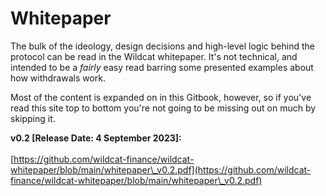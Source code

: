 # Whitepaper

The bulk of the ideology, design decisions and high-level logic behind the protocol can be read in the Wildcat whitepaper. It's not technical, and intended to be a _fairly_ easy read barring some presented examples about how withdrawals work.

Most of the content is expanded on in this Gitbook, however, so if you've read this site top to bottom you're not going to be missing out on much by skipping it.



**v0.2 \[Release Date: 4 September 2023]:**\
\
[https://github.com/wildcat-finance/wildcat-whitepaper/blob/main/whitepaper\_v0.2.pdf](https://github.com/wildcat-finance/wildcat-whitepaper/blob/main/whitepaper\_v0.2.pdf)

